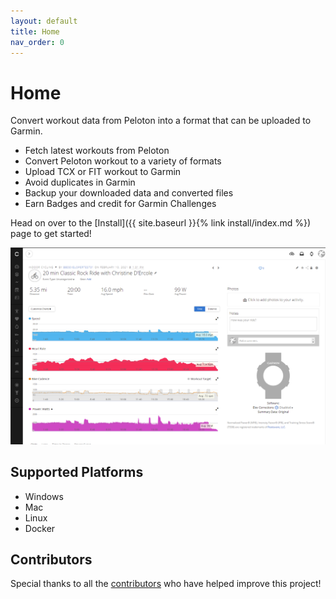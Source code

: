 ```yaml
---
layout: default
title: Home
nav_order: 0
---
```


# Home

Convert workout data from Peloton into a format that can be uploaded to Garmin.

* Fetch latest workouts from Peloton
* Convert Peloton workout to a variety of formats
* Upload TCX or FIT workout to Garmin
* Avoid duplicates in Garmin
* Backup your downloaded data and converted files
* Earn Badges and credit for Garmin Challenges

Head on over to the [Install]({{ site.baseurl }}{% link install/index.md %}) page to get started!

![Example Cycling Workout](https://github.com/philosowaffle/peloton-to-garmin/blob/master/images/example_cycle.png?raw=true "Example Cycling Workout")

## Supported Platforms

* Windows
* Mac
* Linux
* Docker

## Contributors

Special thanks to all the [contributors](https://github.com/philosowaffle/peloton-to-garmin/graphs/contributors) who have helped improve this project!
